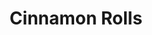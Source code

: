 ---
layout: recette
categories: [recettes]
hidden: true
lang: fr
pour: pour 4 rolls
title: Cinnamon Rolls
type: boulangerie
ingredients: 
  - nom: lait tiède 
    qte: 160
    unite: mL
  - nom: sucre
    qte: 50
    unite: gr
  - nom: beurre fondu
    qte: 40
    unite: gr
  - nom: levure sèche
    qte: 3
    unite: gr
  - nom: farine
    qte: 160
    unite: gr
  - nom: farine
    qte: 40
    unite: gr
  - nom: farine
    qte: 100
    unite: gr
  - nom: levure chimique
    qte: 1.5
    unite: gr
  - nom: sel
    qte: 1
    unite: gr
  - nom: vergeoise
    qte: 50
    unite: gr
  - nom: beurre pommade
    qte: 55
    unite: gr
  - nom: cannelle en poudre
    qte: 2
    unite: cuillères à café
etapes:
  - label: Activation de la levure
    details:
      - Faire fondre les 40 grammes de beurre au micro ondes
      - Mélanger le lait, le sucre et le beurre. Le tout ne doit pas être trop chaud sinon la levure ne pourra pas fonctionner.
      - Ajouter la levure sèche, mélanger, couvrir et laisser agir dans un endroit chaud 15 minutes. 
  - label: Pâte 1/2
    details:
      - Ajouter 160 grammes de farine et mélanger avec une cuillère en bois jusqu'à absorption.
      - Couvrir et laisser reposer dans un endroit chaud 1h30, cela devrait doubler de taille.
  - label: Garniture
    details: 
      - Mélanger la vergeoise avec le beurre pommade
      - Ajouter la canelle et mélanger
      - Mettre de côté
  - label: Pâte 2/2
    details: 
      - Ajouter les 40 grammes de farine, la levure chimique et le sel
      - Mélanger brièvement puis déposer sur le plan de travail
      - Pétrir pendant 10 minutes jusqu'à ce que la pâte soit bien lisse. Ajouter de la farine si la pâte colle trop.
      - Abaisser grossièrement la pâte avec les doigts de façon à obtenir un rectangle
      - Utiliser un rouleau à patisserie pour obtenir un rectangle d'un centimètre d'épaisseur
      - Bien faire les coins
  - label: Assemblage
    details: 
      - Étaler la garniture sur la pâte
      - Rouler la pâte, ne pas trop la serrer
      - Couper en rouleaux de taille égale
      - Beurrer un moule rectangle
      - Placer les cinnamon rolls dans le plat en les espaçant bien
      - Laisser reposer 45 minutes, cela devrait doubler de taille.
notes:
  - Ajouter un peu de farine pendant le pétrissage si la pâte colle trop (très peu à la fois !)
  - Après le pétrissage, la boule de pâte doit être bien lisse et si on appuie dessus, le trou doit se refermer.
  - Si la pâte est trop souple, la mettre au frais 15 minutes
  - Au roulage il ne faut pas trop serrer la pâte car elle a besoin d'espace pour pousser une nouvelle fois.
cuissonMinutes: 30
cuisson: 
  - Battre un oeuf et passer un coup de pinceau sur les rolls
  - Préchauffer le four à 180°C
  - Placer un verre d'eau dans le four
  - Cuire pendant 30 minutes 
  - Laisser refroidir 10 minutes avant de déguster
---